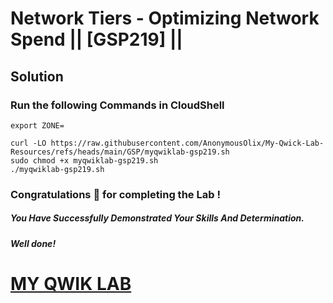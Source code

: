 # Network Tiers - Optimizing Network Spend || [GSP219] ||

## Solution

### Run the following Commands in CloudShell

```
export ZONE=
```
```
curl -LO https://raw.githubusercontent.com/AnonymousOlix/My-Qwick-Lab-Resources/refs/heads/main/GSP/myqwiklab-gsp219.sh
sudo chmod +x myqwiklab-gsp219.sh
./myqwiklab-gsp219.sh
```

### Congratulations 🎉 for completing the Lab !

##### *You Have Successfully Demonstrated Your Skills And Determination.*

#### *Well done!*

# [MY QWIK LAB](https://www.youtube.com/@MyQwiklab)
